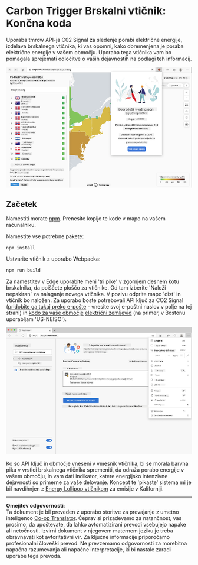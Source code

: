 <!--
CO_OP_TRANSLATOR_METADATA:
{
  "original_hash": "dd58ae1b7707034f055718c1b68bc8de",
  "translation_date": "2025-08-27T22:18:56+00:00",
  "source_file": "5-browser-extension/solution/translation/README.hi.md",
  "language_code": "sl"
}
-->
# Carbon Trigger Brskalni vtičnik: Končna koda

Uporaba tmrow API-ja C02 Signal za sledenje porabi električne energije, izdelava brskalnega vtičnika, ki vas opomni, kako obremenjena je poraba električne energije v vašem območju. Uporaba tega vtičnika vam bo pomagala sprejemati odločitve o vaših dejavnostih na podlagi teh informacij.

![Posnetek zaslona vtičnika](../../../../../translated_images/extension-screenshot.0e7f5bfa110e92e3875e1bc9405edd45a3d2e02963e48900adb91926a62a5807.sl.png)

## Začetek

Namestiti morate [npm](https://npmjs.com). Prenesite kopijo te kode v mapo na vašem računalniku.

Namestite vse potrebne pakete:

```
npm install
```

Ustvarite vtičnik z uporabo Webpacka:

```
npm run build
```

Za namestitev v Edge uporabite meni 'tri pike' v zgornjem desnem kotu brskalnika, da poiščete ploščo za vtičnike. Od tam izberite 'Naloži nepakiran' za nalaganje novega vtičnika. V pozivu odprite mapo 'dist' in vtičnik bo naložen. Za uporabo boste potrebovali API ključ za CO2 Signal ([pridobite ga tukaj preko e-pošte](https://www.co2signal.com/) - vnesite svoj e-poštni naslov v polje na tej strani) in [kodo za vaše območje](http://api.electricitymap.org/v3/zones) [električni zemljevid](https://www.electricitymap.org/map) (na primer, v Bostonu uporabljam 'US-NEISO').

![nameščanje](../../../../../translated_images/install-on-edge.78634f02842c48283726c531998679a6f03a45556b2ee99d8ff231fe41446324.sl.png)

Ko so API ključ in območje vneseni v vmesnik vtičnika, bi se morala barvna pika v vrstici brskalnega vtičnika spremeniti, da odraža porabo energije v vašem območju, in vam dati indikator, katere energijsko intenzivne dejavnosti so primerne za vaše delovanje. Koncept te 'pikaste' sistema mi je bil navdihnjen z [Energy Lollipop vtičnikom](https://energylollipop.com/) za emisije v Kaliforniji.

---

**Omejitev odgovornosti**:  
Ta dokument je bil preveden z uporabo storitve za prevajanje z umetno inteligenco [Co-op Translator](https://github.com/Azure/co-op-translator). Čeprav si prizadevamo za natančnost, vas prosimo, da upoštevate, da lahko avtomatizirani prevodi vsebujejo napake ali netočnosti. Izvirni dokument v njegovem maternem jeziku je treba obravnavati kot avtoritativni vir. Za ključne informacije priporočamo profesionalni človeški prevod. Ne prevzemamo odgovornosti za morebitna napačna razumevanja ali napačne interpretacije, ki bi nastale zaradi uporabe tega prevoda.
